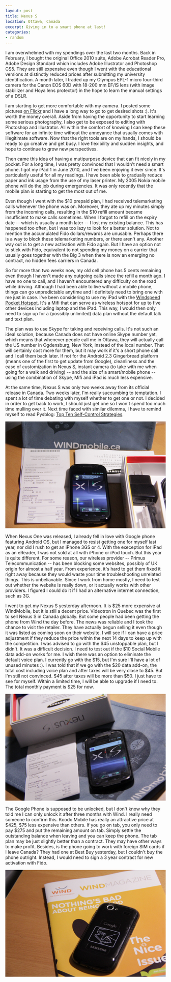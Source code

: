 ```yaml
---
layout: post
title: Nexus S
location: Ottawa, Canada
excerpt: Giving in to a smart phone at last!
categories:
- random
---
```


I am overwhelmed with my spendings over the last two months. Back in February, I bought the original Office 2010 suite, Adobe Acrobat Reader Pro, Adobe Design Standard which includes Adobe Illustrator and Photoshop CS5. They are still expensive even though I went with the educational versions at distinctly reduced prices after submitting my university identification. A month later, I traded up my Olympus EPL-1 micro four-third camera for the Canon EOS 60D with 18-200 mm EF/IS lens (with image stabilizer and Hoya lens protector) in the hope to learn the manual settings of a DSLR.

I am starting to get more comfortable with my camera. I posted some pictures [on Flickr](http://www.flickr.com/photos/16714744@N06/) and I have a long way to go to get desired shots :). It's worth the money overall. Aside from having the opportunity to start learning some serious photography, I also get to be exposed to editing with Photoshop and Illustrator. All within the comfort of knowing I can keep these software for an infinite time without the annoyance that usually comes with illegitimate software. Now that the right tools are on my hands, I should be ready to go creative and get busy. I love flexibility and sudden insights, and hope to continue to grow new perspectives.

Then came this idea of having a mutipurpose device that can fit nicely in my pocket. For a long time, I was pretty convinced that I wouldn't need a smart phone. I got my iPad 1 in June 2010, and I've been enjoying it ever since. It's particularly useful for all my readings. I have been able to gradually reduce paper and ink usage from the use of my laser printer. My 2005 Nokia mobile phone will do the job during emergencies. It was only recently that the mobile plan is starting to get the most out of me. <p>Even though I went with the $10 prepaid plan, I had received telemarketing calls whenever the phone was on. Moreover, they ate up my minutes simply from the incoming calls, resulting in the $10 refill amount became insufficient to make calls sometimes. When I forgot to refill on the expiry date -- which is usually a month later -- I lost my existing balance. This has happened too often, but I was too lazy to look for a better solution. Not to mention the accumulated Fido dollars/rewards are unusable. Perhaps there is a way to block these telemarketing numbers, or there aren't any. Another way out is to get a new activation with Fido again. But I have an option not to stick with Fido, equivalent to not spending my money on a carrier that usually goes together with the Big 3 when there is now an emerging no contract, no hidden fees carriers in Canada. </p>

So for more than two weeks now, my old cell phone has 5 cents remaining even though I haven't made any outgoing calls since the refill a month ago. I have no one to call, and I haven't encountered any difficulty on the road while driving. Although I had been able to live without a mobile phone, things can go unpredictable anytime and I definitely need to bring one with me just in case. I've been considering to use my iPad with the [Windspeed Pocket Hotspot](http://shop.windmobile.ca/ProductCatalog/Handsets/DatastickDetails.aspx?id=Huawei+E583%28WINDCA%29&color=blue). It's a Mifi that can serve as wireless hotspot for up to five other devices including laptop and the iPad. This way, I would then only need to sign up for a (possibly unlimited) data plan without the default talk and text plan. 

The plan was to use Skype for taking and receiving calls. It's not such an ideal solution, because Canada does not have online Skype number yet, which means that whenever people call me in Ottawa, they will actually call the US number in Ogdensburg, New York, instead of the local number. That will certainly cost more for them, but it may work if it's a short phone call and I call them back later. If not for the Android 2.3 Gingerbread platform (means one of the first to get update from Google), cleanliness and the ease of customization in Nexus S, instant camera (to take with me when going for a walk and driving) -- and the size of a smart/mobile phone -- using the combination of Skype, Mifi and iPad is much less expensive.

At the same time, Nexus S was only two weeks away from its official release in Canada. Two weeks later, I'm really succumbing to temptation. I spent a lot of time debating with myself whether to get one or not. I decided in order to get back to work, I should just get one so I won't spend too much time mulling over it. Next time faced with similar dilemma, I have to remind myself to read Pysblog: [Top Ten Self-Control Strategies](http://www.spring.org.uk/2011/04/top-10-self-control-strategies.php).

![alt nexus](/images/nexus_s-complete.jpg "Nexus unpacked") 

When Nexus One was released, I already fell in love with Google phone featuring Android OS, but I managed to resist getting one for myself last year, nor did I rush to get an iPhone 3GS or 4. With the exeception for iPad as an eReader, I was not sold at all with iPhone or iPod touch. But this year is quite different. For some reason, our wireless provider -- Primus Telecommunication -- has been blocking some websites, possibly of UK origin for almost a half year. From experience, it's hard to get them fixed it right away because they would waste your time troubleshooting unrelated things. This is unbeliavable. Since I work from home mostly, I need to test out whether the website is really down, or it actually works with other providers. I figured I could do it if I had an alternative internet connection, such as 3G. <p> I went to get my Nexus S yesterday afternoon. It is $25 more expensive at WindMobile, but it is still a decent price. Videotron in Quebec was the first to sell Nexus S in Canada globally. But some people had been getting the phone from Wind the day before. The news was reliable and I took the chance to visit the retailer. They have actually begun selling it even though it was listed as coming soon on their website. I will see if I can have a price adjustment if they reduce the price within the next 14 days to keep up with the competition. I was advised to go with the $45 unstoppable plan, but I didn't. It was a difficult decision. I need to test out if the $10 Social Mobile data add-on works for me. I wish there was an option to eliminate the default voice plan. I currently go with the $15, but I'm sure I'll have a lot of unused minutes :). I was told that if we go with the $20 data add-on, the total cost including voice plan and after taxes will be very close to $45. But I'm still not convinced. $45 after taxes will be more than $50. I just have to see for myself. Within a limited time, I will be able to upgrade if I need to. The total monthly payment is $25 for now. </p>

![alt nexus](/images/nexus_s-side.jpg "Nexus unpacked") 

<p>The Google Phone is supposed to be unlocked, but I don't know why they told me I can only unlock it after three months with Wind. I really need someone to confirm this. Koodo Mobile has really an attractive price at $425, $75 less expensive than others. If you go on tab, you only need to pay $275 and put the remaining amount on tab. Simply settle the outstanding balance when leaving and you can keep the phone. The tab plan may be just slightly better than a contract. They may have other ways to make profit. Besides, is the phone going to work with foreign SIM cards if I leave Canada? They had one at Best Buy yesterday, but I couldn't buy the phone outright. Instead, I would need to sign a 3 year contract for new activation with Fido. </p>

![alt nexus](/images/nexus_s-back.jpg "Nexus unpacked") 


